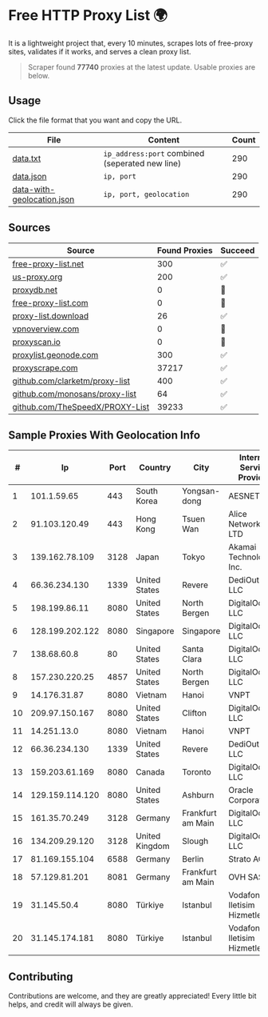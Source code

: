 
# Free HTTP Proxy List 🌍

It is a lightweight project that, every 10 minutes, scrapes lots of free-proxy sites, validates if it works, and serves a clean proxy list.


> Scraper found **77740** proxies at the latest update. Usable proxies are below.

## Usage

Click the file format that you want and copy the URL.


|File|Content|Count|
|----|-------|-----|
|[data.txt](https://raw.githubusercontent.com/themiralay/Proxy-List-World/master/data.txt)|`ip_address:port` combined (seperated new line)|290|
|[data.json](https://raw.githubusercontent.com/themiralay/Proxy-List-World/master/data.json)|`ip, port`|290|
|[data-with-geolocation.json](https://raw.githubusercontent.com/themiralay/Proxy-List-World/master/data-with-geolocation.json)|`ip, port, geolocation`|290|

## Sources

|Source|Found Proxies|Succeed|
|------|-------------|-------|
|[free-proxy-list.net](https://free-proxy-list.net)|300|✅|
|[us-proxy.org](https://www.us-proxy.org)|200|✅|
|[proxydb.net](http://proxydb.net)|0|🚫|
|[free-proxy-list.com](https://free-proxy-list.com/?page=&port=&type%5B%5D=http&type%5B%5D=https&up_time=0&search=Search)|0|🚫|
|[proxy-list.download](https://www.proxy-list.download/HTTP)|26|✅|
|[vpnoverview.com](https://vpnoverview.com/privacy/anonymous-browsing/free-proxy-servers)|0|🚫|
|[proxyscan.io](https://www.proxyscan.io)|0|🚫|
|[proxylist.geonode.com](https://proxylist.geonode.com/api/proxy-list?limit=300&page=1&sort_by=lastChecked&sort_type=desc&protocols=http,https)|300|✅|
|[proxyscrape.com](https://api.proxyscrape.com/v2/?request=displayproxies&protocol=http&timeout=10000&country=all&ssl=all&anonymity=all)|37217|✅|
|[github.com/clarketm/proxy-list](https://raw.githubusercontent.com/clarketm/proxy-list/master/proxy-list-raw.txt)|400|✅|
|[github.com/monosans/proxy-list](https://raw.githubusercontent.com/monosans/proxy-list/main/proxies/http.txt)|64|✅|
|[github.com/TheSpeedX/PROXY-List](https://raw.githubusercontent.com/TheSpeedX/PROXY-List/master/http.txt)|39233|✅|


## Sample Proxies With Geolocation Info

|#|Ip|Port|Country|City|Internet Service Provider|
|-|--|----|-------|----|-------------------------|
|1|101.1.59.65|443|South Korea|Yongsan-dong|AESNET|
|2|91.103.120.49|443|Hong Kong|Tsuen Wan|Alice Networks LTD|
|3|139.162.78.109|3128|Japan|Tokyo|Akamai Technologies, Inc.|
|4|66.36.234.130|1339|United States|Revere|DediOutlet, LLC|
|5|198.199.86.11|8080|United States|North Bergen|DigitalOcean, LLC|
|6|128.199.202.122|8080|Singapore|Singapore|DigitalOcean, LLC|
|7|138.68.60.8|80|United States|Santa Clara|DigitalOcean, LLC|
|8|157.230.220.25|4857|United States|North Bergen|DigitalOcean, LLC|
|9|14.176.31.87|8080|Vietnam|Hanoi|VNPT|
|10|209.97.150.167|8080|United States|Clifton|DigitalOcean, LLC|
|11|14.251.13.0|8080|Vietnam|Hanoi|VNPT|
|12|66.36.234.130|1339|United States|Revere|DediOutlet, LLC|
|13|159.203.61.169|8080|Canada|Toronto|DigitalOcean, LLC|
|14|129.159.114.120|8080|United States|Ashburn|Oracle Corporation|
|15|161.35.70.249|3128|Germany|Frankfurt am Main|DigitalOcean, LLC|
|16|134.209.29.120|3128|United Kingdom|Slough|DigitalOcean, LLC|
|17|81.169.155.104|6588|Germany|Berlin|Strato AG|
|18|57.129.81.201|8081|Germany|Frankfurt am Main|OVH SAS|
|19|31.145.50.4|8080|Türkiye|Istanbul|Vodafone Net Iletisim Hizmetler|
|20|31.145.174.181|8080|Türkiye|Istanbul|Vodafone Net Iletisim Hizmetler AS|



## Contributing

Contributions are welcome, and they are greatly appreciated! Every
little bit helps, and credit will always be given.

